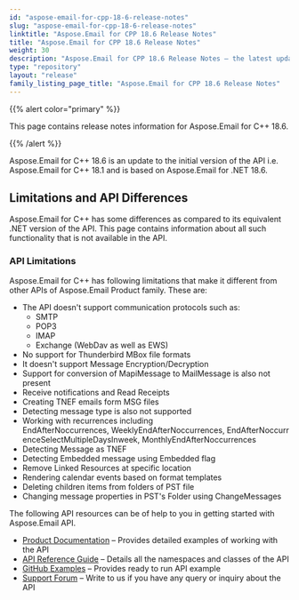 ```yaml
---
id: "aspose-email-for-cpp-18-6-release-notes"
slug: "aspose-email-for-cpp-18-6-release-notes"
linktitle: "Aspose.Email for CPP 18.6 Release Notes"
title: "Aspose.Email for CPP 18.6 Release Notes"
weight: 30
description: "Aspose.Email for CPP 18.6 Release Notes – the latest updates and fixes."
type: "repository"
layout: "release"
family_listing_page_title: "Aspose.Email for CPP 18.6 Release Notes"
---
```


{{% alert color="primary" %}} 

This page contains release notes information for Aspose.Email for C++ 18.6.

{{% /alert %}} 

Aspose.Email for C++ 18.6 is an update to the initial version of the API i.e. Aspose.Email for C++ 18.1 and is based on Aspose.Email for .NET 18.6. 
## **Limitations and API Differences**
Aspose.Email for C++ has some differences as compared to its equivalent .NET version of the API. This page contains information about all such functionality that is not available in the API.
### **API Limitations**
Aspose.Email for C++ has following limitations that make it different from other APIs of Aspose.Email Product family. These are:

- The API doesn't support communication protocols such as:
  - SMTP
  - POP3
  - IMAP
  - Exchange (WebDav as well as EWS)
- No support for Thunderbird MBox file formats
- It doesn't support Message Encryption/Decryption
- Support for conversion of MapiMessage to MailMessage is also not present
- Receive notifications and Read Receipts
- Creating TNEF emails form MSG files
- Detecting message type is also not supported
- Working with recurrences including EndAfterNoccurrences, WeeklyEndAfterNoccurrences, EndAfterNoccurrenceSelectMultipleDaysInweek, MonthlyEndAfterNoccurrences
- Detecting Message as TNEF
- Detecting Embedded message using Embedded flag
- Remove Linked Resources at specific location
- Rendering calendar events based on format templates
- Deleting children items from folders of PST file
- Changing message properties in PST's Folder using ChangeMessages

The following API resources can be of help to you in getting started with Aspose.Email API.

- [Product Documentation](https://docs.aspose.com/email/cpp/) – Provides detailed examples of working with the API
- [API Reference Guide](https://forum.aspose.com/c/email/12) – Details all the namespaces and classes of the API
- [GitHub Examples](https://github.com/aspose-email/Aspose.Email-for-C) – Provides ready to run API example
- [Support Forum](https://forum.aspose.com/c/email/12) – Write to us if you have any query or inquiry about the API
